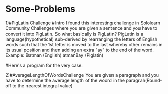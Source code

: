 # Some-Problems
1)#PigLatin Challenge
#Intro
I found this interesting challenge in Sololearn Community Challenges where you are given a sentence and you have to convert it into PigLatin. So what basically is PigLatin?
PigLatin is a language(hypothetical) sub-derived by rearranging the letters of English words such that the 1st letter is moved to the last whereby other remains in its usual position 
and then adding an extra "ay" to the end of the word.  
Example: Batman (English)
         atmanBay (Piglatin)
         
#Here's a program for the very case.       

2)#AverageLengthOfWordsChallenge
You are given a paragraph and you have to determine the average length of the woord in the paragrah(Round-off to the nearest integral value)
